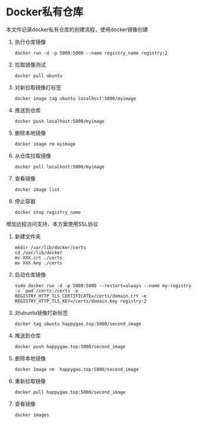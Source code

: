 # Docker私有仓库

本文件记录docker私有仓库的创建流程，使用docker镜像创建

1. 执行仓库镜像

   ```shell
   docker run -d -p 5000:5000 --name registry_name registry:2
   ```

2. 拉取镜像测试

   ```shell
   docker pull ubuntu
   ```

3. 对新拉取镜像打标签

   ```shell
   docker image tag ubuntu localhost:5000/myimage
   ```

4. 推送到仓库

   ```shell
   docker push localhost:5000/myimage
   ```

5. 删除本地镜像

   ```shell
   docker image rm myimage
   ```

6. 从仓库拉取镜像

   ```shell
   docker pull localhost:5000/myimage
   ```

7. 查看镜像

   ```shell
   docker image list
   ```

8. 停止容器

   ```shell
   docker stop registry_name
   ```

   

增加远程访问支持，本方案使用SSL协议

1. 新建文件夹

   ```shell
   mkdir /var/lib/docker/certs
   cd /var/lib/docker
   mv XXX.crt ./certs
   mv XXX.key ./certs
   ```

2. 启动仓库镜像

   ```shell
   sudo docker run -d -p 5000:5000 --restart=always --name my-registry -v `pwd`/certs:/certs -e REGISTRY_HTTP_TLS_CERTIFICATE=/certs/domain.crt -e REGISTRY_HTTP_TLS_KEY=/certs/domain.key registry:2
   ```

3. 对ubuntu镜像打新标签

   ```shell
   docker tag ubuntu happygao.top:5000/second_image
   ```

4. 推送到仓库

   ```shell
   docker push happygao.top:5000/second_image
   ```

5. 删除本地镜像

   ```shell
   docker image rm  happygao.top:5000/second_image
   ```

6. 重新拉取镜像

   ```shell
   docker pull happygao.top:5000/second_image
   ```

7. 查看镜像

   ```shell
   docker images
   ```

   